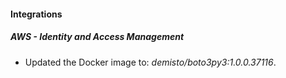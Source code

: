 #### Integrations
##### AWS - Identity and Access Management
- Updated the Docker image to: *demisto/boto3py3:1.0.0.37116*.
